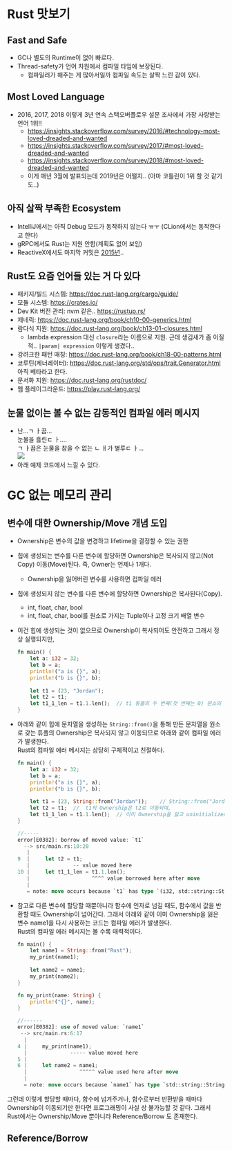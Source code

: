 # Rust 맛보기

## Fast and Safe

- GC나 별도의 Runtime이 없어 빠르다.
- Thread-safety가 언어 차원에서 컴파일 타임에 보장된다.
    - 컴파일러가 해주는 게 많아서일까 컴파일 속도는 살짝 느린 감이 있다.
    
## Most Loved Language

- 2016, 2017, 2018 이렇게 3년 연속 스택오버플로우 설문 조사에서 가장 사랑받는 언어 1위!!
    - https://insights.stackoverflow.com/survey/2016/#technology-most-loved-dreaded-and-wanted
    - https://insights.stackoverflow.com/survey/2017/#most-loved-dreaded-and-wanted
    - https://insights.stackoverflow.com/survey/2018/#most-loved-dreaded-and-wanted
    - 이게 매년 3월에 발표되는데 2019년은 어떨지.. (아마 코틀린이 1위 할 것 같기도..)
    
## 아직 살짝 부족한 Ecosystem

- IntelliJ에서는 아직 Debug 모드가 동작하지 않는다 ㅠㅜ (CLion에서는 동작한다고 한다)
- gRPC에서도 Rust는 지원 안함(계획도 없어 보임)
- ReactiveX에서도 마지막 커밋은 [2015년](https://github.com/ReactiveX/RxRust).. 

## Rust도 요즘 언어들 있는 거 다 있다

- 패키지/빌드 시스템: https://doc.rust-lang.org/cargo/guide/
- 모듈 시스템: https://crates.io/
- Dev Kit 버전 관리: nvm 같은.. https://rustup.rs/
- 제네릭: https://doc.rust-lang.org/book/ch10-00-generics.html
- 람다식 지원: https://doc.rust-lang.org/book/ch13-01-closures.html
    - lambda expression 대신 `closure`라는 이름으로 지원. 근데 생김새가 좀 이질적.. `|param| expression` 이렇게 생겼다..
- 강려크한 패턴 매칭: https://doc.rust-lang.org/book/ch18-00-patterns.html
- 코루틴(제너레이터): https://doc.rust-lang.org/std/ops/trait.Generator.html 아직 베타라고 한다.
- 문서화 지원: https://doc.rust-lang.org/rustdoc/
- 웹 플레이그라운드: https://play.rust-lang.org/

## 눈물 없이는 볼 수 없는 감동적인 컴파일 에러 메시지

- 난...ㄱ ㅏ끔...  
눈물을 흘린ㄷ ㅏ....  
ㄱ ㅏ끔은 눈물을 참을 수 없는 ㄴ ㅐ가 별루ㄷ ㅏ...  
![](http://img.etnews.com/news/article/2017/09/03/cms_temp_article_03185806264686.jpg)
- 아래 예제 코드에서 느낄 수 있다.



# GC 없는 메모리 관리

## 변수에 대한 Ownership/Move 개념 도입

- Ownership은 변수의 값을 변경하고 lifetime을 결정할 수 있는 권한
- 힙에 생성되는 변수를 다른 변수에 할당하면 Ownership은 복사되지 않고(Not Copy) 이동(Move)된다. 즉, Owner는 언제나 1개다.
    - Ownership을 잃어버린 변수를 사용하면 컴파일 에러
- 힙에 생성되지 않는 변수를 다른 변수에 할당하면 Ownership은 복사된다(Copy).
    - int, float, char, bool
    - int, float, char, bool를 원소로 가지는 Tuple이나 고정 크기 배열 변수

- 이건 힙에 생성되는 것이 없으므로 Ownership이 복사되어도 안전하고 그래서 정상 실행되지만,
    ```rust
    fn main() {
        let a: i32 = 32;
        let b = a;
        println!("a is {}", a);
        println!("b is {}", b);
        
        let t1 = (23, "Jordan");
        let t2 = t1;
        let t1_1_len = t1.1.len();  // t1 튜플의 두 번째(첫 번째는 0) 원소의 길이
    }
    ```

- 아래와 같이 힙에 문자열을 생성하는 `String::from()`을 통해 만든 문자열을 원소로 갖는 튜플의 Ownership은 복사되지 않고 이동되므로 아래와 같이 컴파일 에러가 발생한다.  
Rust의 컴파일 에러 메시지는 상당히 구체적이고 친절하다.
    ```rust
    fn main() {
        let a: i32 = 32;
        let b = a;
        println!("a is {}", a);
        println!("b is {}", b);
        
        let t1 = (23, String::from("Jordan"));    // String::from("Jordan")은 힙에 생성되므로
        let t2 = t1;  //  t1의 Ownership은 t2로 이동되며, 
        let t1_1_len = t1.1.len();  // 이미 Ownership을 잃고 uninitialized 된 t1을 사용하려고 하면 컴파일 에러 발생
    }

    //-----
    error[E0382]: borrow of moved value: `t1`
      --> src/main.rs:10:20
       |
    9  |     let t2 = t1;
       |              -- value moved here
    10 |     let t1_1_len = t1.1.len();
       |                    ^^^^ value borrowed here after move
       |
       = note: move occurs because `t1` has type `(i32, std::string::String)`, which does not implement the `Copy` trait
    ```

- 참고로 다른 변수에 할당할 때뿐아니라 함수에 인자로 넘길 때도, 함수에서 값을 반환할 때도 Ownership이 넘어간다. 그래서 아래와 같이 이미 Ownership을 잃은 변수 name1을 다시 사용하는 코드는 컴파일 에러가 발생한다.  
Rust의 컴파일 에러 메시지는 볼 수록 매력적이다.

    ```rust
    fn main() {
        let name1 = String::from("Rust");    
        my_print(name1);
        
        let name2 = name1;    
        my_print(name2);
    }

    fn my_print(name: String) {
        println!("{}", name);
    }

    //------
    error[E0382]: use of moved value: `name1`
     --> src/main.rs:6:17
      |
    4 |     my_print(name1);
      |              ----- value moved here
    5 |     
    6 |     let name2 = name1;
      |                 ^^^^^ value used here after move
      |
      = note: move occurs because `name1` has type `std::string::String`, which does not implement the `Copy` trait
    ```

그런데 이렇게 할당할 때마다, 함수에 넘겨주거나, 함수로부터 반환받을 때마다 Ownership이 이동되기만 한다면 프로그래밍이 사실 상 불가능할 것 같다. 그래서 Rust에서는 Ownership/Move 뿐아니라 Reference/Borrow 도 존재한다.

## Reference/Borrow




